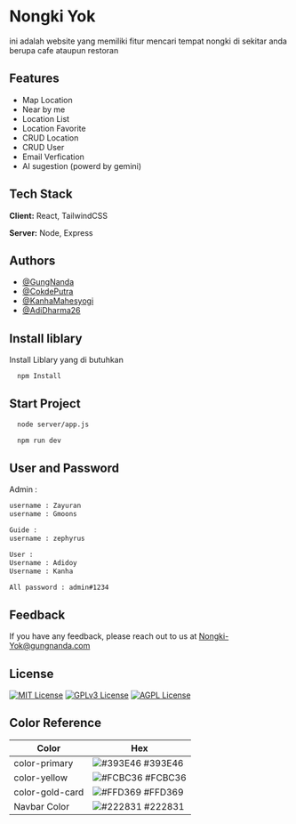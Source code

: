 # Nongki Yok

ini adalah website yang memiliki fitur mencari tempat nongki di sekitar anda berupa cafe ataupun restoran

## Features

- Map Location
- Near by me
- Location List
- Location Favorite
- CRUD Location
- CRUD User
- Email Verfication
- AI sugestion (powerd by gemini)

## Tech Stack

**Client:** React, TailwindCSS

**Server:** Node, Express

## Authors

- [@GungNanda](https://www.github.com/zeppyx13)
- [@CokdePutra](https://github.com/CokdePutra)
- [@KanhaMahesyogi](https://www.github.com/kanhamahesyogi)
- [@AdiDharma26](https://www.github.com/AdiDharma26)

## Install liblary

Install Liblary yang di butuhkan

```bash
  npm Install
```

## Start Project

```bash
  node server/app.js
```

```bash
  npm run dev
```

## User and Password

Admin :

```bash
username : Zayuran
username : Gmoons
```

```bash
Guide :
username : zephyrus
```

```bash
User :
Username : Adidoy
Username : Kanha
```

```bash
All password : admin#1234
```

## Feedback

If you have any feedback, please reach out to us at Nongki-Yok@gungnanda.com

## License

[![MIT License](https://img.shields.io/badge/License-MIT-green.svg)](https://choosealicense.com/licenses/mit/)
[![GPLv3 License](https://img.shields.io/badge/License-GPL%20v3-yellow.svg)](https://opensource.org/licenses/)
[![AGPL License](https://img.shields.io/badge/license-AGPL-blue.svg)](http://www.gnu.org/licenses/agpl-3.0)

## Color Reference

| Color           | Hex                                                               |
| --------------- | ----------------------------------------------------------------- |
| color-primary   | ![#393E46](https://via.placeholder.com/10/393E46?text=+) #393E46  |
| color-yellow    | ![#FCBC36](https://via.placeholder.com/10/FCBC36?text=+) #FCBC36  |
| color-gold-card | ![#FFD369](https://via.placeholder.com/10/FFD369text=+) #FFD369   |
| Navbar Color    | ![#222831](https://via.placeholder.com/10/#222831?text=+) #222831 |
